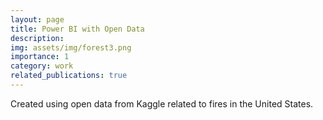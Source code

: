 ```yaml
---
layout: page
title: Power BI with Open Data
description: 
img: assets/img/forest3.png
importance: 1
category: work
related_publications: true
---
```


Created using open data from Kaggle related to fires in the United States.